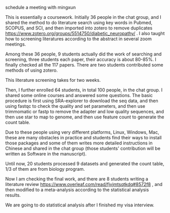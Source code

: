 schedule a meeting with mingxun

This is essentially a coursework. Initially 36 people in the chat group, and I shared the method to do literature search using key words in Pubmed, SCOPUS, and SCI, and then imported into zotero to remove duplicates https://www.zotero.org/groups/5514750/diabetic_neuropathy/ . I also taught how to screening literatures according to the abstract in several zoom meetings. 

Among these 36 people, 9 students actually did the work of searching and screening, three students each paper, their accuracy is about 80-85%. I finally checked all the 117 papers. There are two students contributed some methods of using zotero.

This literature screening takes for two weeks.

Then, I further enrolled 64 students, in total 100 people, in the chat group. I shared some online courses and answered some questions. The basic procedure is first using SRA-explorer to download the seq data, and then using fastqc to check the quality and set parameters, and then use trimmomatic or fastp to remove the adapter and low quality sequences, and then use star to map to genome, and then use feature count to generate the count table.

Due to these people using very different platforms, Linux, Windows, Mac, these are many obstacles in practice and students find their ways to install those packages and some of them writes more detailed instructions in Chinese and shared in the chat group (those students' contribution will be written as Software in the manuscript).

Until now, 20 students processed 9 datasets and generated the count table, 1/3 of them are from biology program.

Now I am checking the final work, and there are 8 students writing a literature review  https://www.overleaf.com/read/fjvjmtsqtkdq#8572f8 , and then modified to a meta-analysis according to the statistical analysis results.

We are going to do statistical analysis after I finished my visa interview.

